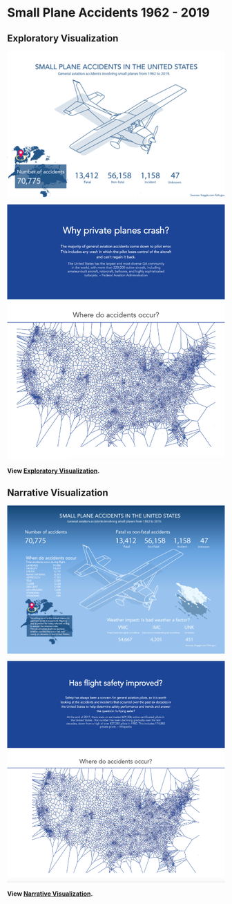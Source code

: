 
# Small Plane Accidents 1962 - 2019  



## Exploratory Visualization

[![Exploratory Visualization](VizOverviewExplorative.png)](https://thoughtfulmind.github.io/Interactive-Data-Vis-Sp2020/Project1_ExploratoryVisualization/)

![](ExploratoryViz.png)  

**View [Exploratory Visualization](https://thoughtfulmind.github.io/Interactive-Data-Vis-Sp2020/Project1_ExploratoryVisualization/).** 




## Narrative Visualization

[![Narrative visualization](VizOverviewNarrative.png)](https://thoughtfulmind.github.io/Interactive-Data-Vis-Sp2020/Project2NarrativeVisualization/)

![](NarrativeViz.png)  

**View [Narrative Visualization](https://thoughtfulmind.github.io/Interactive-Data-Vis-Sp2020/Project2NarrativeVisualization/).**
